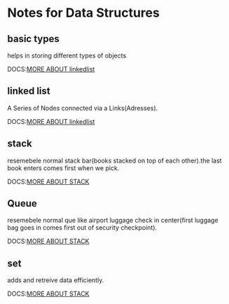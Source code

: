 # Notes for Data Structures

## basic types

helps in storing different types of objects

DOCS:[MORE ABOUT linkedlist](./basic/)

## linked list

A Series of Nodes connected via a Links(Adresses).

DOCS:[MORE ABOUT linkedlist](./linkedlist/)

## stack

resemebele normal stack bar(books stacked on top of each other).the last book enters comes first when we pick.

DOCS:[MORE ABOUT STACK](./stack/)

## Queue

resemebele normal que like airport luggage check in center(first luggage bag  goes in comes first out of security checkpoint).

DOCS:[MORE ABOUT STACK](./queue/)

## set

adds and retreive data efficiently.

DOCS:[MORE ABOUT STACK](./hashmap/)

